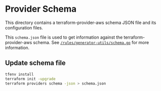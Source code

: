 # Provider Schema

This directory contains a terraform-provider-aws schema JSON file and its configuration files.

This `schema.json` file is used to get information against the terraform-provider-aws schema. See [`/rules/generator-utils/schema.go`](../../rules/generator-utils/schema.go) for more information.

## Update schema file

```sh
tfenv install
terraform init -upgrade
terraform providers schema -json > schema.json
```
